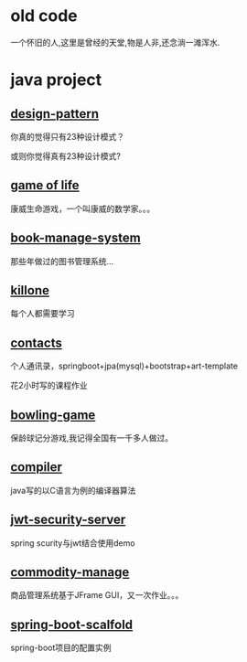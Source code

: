 # old code
一个怀旧的人,这里是曾经的天堂,物是人非,还念淌一滩浑水.

# java project

## [design-pattern](./design-pattern)

你真的觉得只有23种设计模式？

或则你觉得真有23种设计模式?

## [game of life](./game-of-life)
康威生命游戏，一个叫康威的数学家。。。

## [book-manage-system](./book-manage-system)

那些年做过的图书管理系统...
## [killone](./master/killone)
每个人都需要学习

## [contacts](https://github.com/jimolonely/java-project/tree/master/Contacts)
个人通讯录，springboot+jpa(mysql)+bootstrap+art-template

花2小时写的课程作业

## [bowling-game](https://github.com/jimolonely/java-project/tree/master/bowling-game)
保龄球记分游戏,我记得全国有一千多人做过。

## [compiler](https://github.com/jimolonely/java-project/tree/master/compiler)
java写的以C语言为例的编译器算法

## [jwt-security-server](https://github.com/jimolonely/java-project/tree/master/jwt-security-server)
spring scurity与jwt结合使用demo

## [commodity-manage](https://github.com/jimolonely/java-project/tree/master/commodity-manage)
商品管理系统基于JFrame GUI，又一次作业。。。

## [spring-boot-scalfold](./spring-boot-scalfold)
spring-boot项目的配置实例


